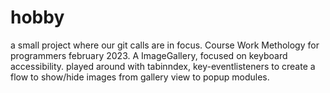 # hobby
a small project where our git calls are in focus. Course Work Methology for programmers february 2023. A ImageGallery, focused on keyboard accessibility.  played around with tabinndex, key-eventlisteners to create a flow to show/hide images from gallery view to popup modules. 
